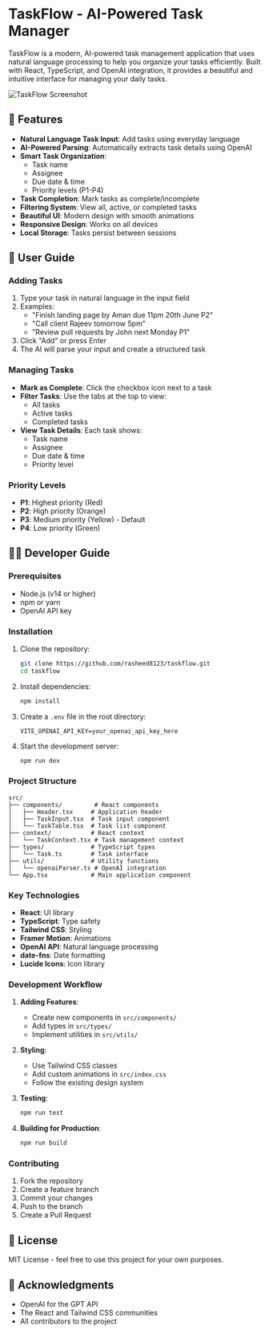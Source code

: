 # TaskFlow - AI-Powered Task Manager

TaskFlow is a modern, AI-powered task management application that uses natural language processing to help you organize your tasks efficiently. Built with React, TypeScript, and OpenAI integration, it provides a beautiful and intuitive interface for managing your daily tasks.

![TaskFlow Screenshot](screenshot.png)

## 🌟 Features

- **Natural Language Task Input**: Add tasks using everyday language
- **AI-Powered Parsing**: Automatically extracts task details using OpenAI
- **Smart Task Organization**: 
  - Task name
  - Assignee
  - Due date & time
  - Priority levels (P1-P4)
- **Task Completion**: Mark tasks as complete/incomplete
- **Filtering System**: View all, active, or completed tasks
- **Beautiful UI**: Modern design with smooth animations
- **Responsive Design**: Works on all devices
- **Local Storage**: Tasks persist between sessions

## 👥 User Guide

### Adding Tasks

1. Type your task in natural language in the input field
2. Examples:
   - "Finish landing page by Aman due 11pm 20th June P2"
   - "Call client Rajeev tomorrow 5pm"
   - "Review pull requests by John next Monday P1"
3. Click "Add" or press Enter
4. The AI will parse your input and create a structured task

### Managing Tasks

- **Mark as Complete**: Click the checkbox icon next to a task
- **Filter Tasks**: Use the tabs at the top to view:
  - All tasks
  - Active tasks
  - Completed tasks
- **View Task Details**: Each task shows:
  - Task name
  - Assignee
  - Due date & time
  - Priority level

### Priority Levels

- **P1**: Highest priority (Red)
- **P2**: High priority (Orange)
- **P3**: Medium priority (Yellow) - Default
- **P4**: Low priority (Green)

## 👨‍💻 Developer Guide

### Prerequisites

- Node.js (v14 or higher)
- npm or yarn
- OpenAI API key

### Installation

1. Clone the repository:
   ```bash
   git clone https://github.com/rasheed8123/taskflow.git
   cd taskflow
   ```

2. Install dependencies:
   ```bash
   npm install
   ```

3. Create a `.env` file in the root directory:
   ```
   VITE_OPENAI_API_KEY=your_openai_api_key_here
   ```

4. Start the development server:
   ```bash
   npm run dev
   ```

### Project Structure

```
src/
├── components/         # React components
│   ├── Header.tsx     # Application header
│   ├── TaskInput.tsx  # Task input component
│   └── TaskTable.tsx  # Task list component
├── context/           # React context
│   └── TaskContext.tsx # Task management context
├── types/             # TypeScript types
│   └── Task.ts        # Task interface
├── utils/             # Utility functions
│   └── openaiParser.ts # OpenAI integration
└── App.tsx            # Main application component
```

### Key Technologies

- **React**: UI library
- **TypeScript**: Type safety
- **Tailwind CSS**: Styling
- **Framer Motion**: Animations
- **OpenAI API**: Natural language processing
- **date-fns**: Date formatting
- **Lucide Icons**: Icon library

### Development Workflow

1. **Adding Features**:
   - Create new components in `src/components/`
   - Add types in `src/types/`
   - Implement utilities in `src/utils/`

2. **Styling**:
   - Use Tailwind CSS classes
   - Add custom animations in `src/index.css`
   - Follow the existing design system

3. **Testing**:
   ```bash
   npm run test
   ```

4. **Building for Production**:
   ```bash
   npm run build
   ```

### Contributing

1. Fork the repository
2. Create a feature branch
3. Commit your changes
4. Push to the branch
5. Create a Pull Request

## 📝 License

MIT License - feel free to use this project for your own purposes.

## 🙏 Acknowledgments

- OpenAI for the GPT API
- The React and Tailwind CSS communities
- All contributors to the project 